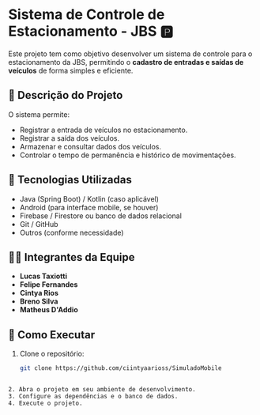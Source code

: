# Sistema de Controle de Estacionamento - JBS 🅿️

Este projeto tem como objetivo desenvolver um sistema de controle para o estacionamento da JBS, permitindo o **cadastro de entradas e saídas de veículos** de forma simples e eficiente.

## 📌 Descrição do Projeto

O sistema permite:
- Registrar a entrada de veículos no estacionamento.
- Registrar a saída dos veículos.
- Armazenar e consultar dados dos veículos.
- Controlar o tempo de permanência e histórico de movimentações.

## 🔧 Tecnologias Utilizadas

- Java (Spring Boot) / Kotlin (caso aplicável)
- Android (para interface mobile, se houver)
- Firebase / Firestore ou banco de dados relacional
- Git / GitHub
- Outros (conforme necessidade)

## 👨‍💻 Integrantes da Equipe

- **Lucas Taxiotti**
- **Felipe Fernandes**
- **Cintya Rios**
- **Breno Silva**
- **Matheus D'Addio**

## 🚀 Como Executar

1. Clone o repositório:
   ```bash
   git clone https://github.com/ciintyaarioss/SimuladoMobile
```

2. Abra o projeto em seu ambiente de desenvolvimento.
3. Configure as dependências e o banco de dados.
4. Execute o projeto.


